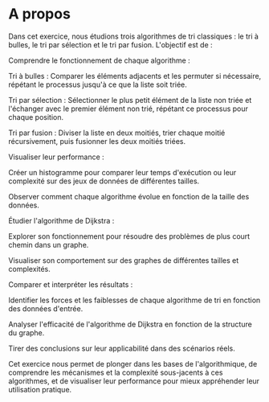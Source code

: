 # A propos
Dans cet exercice, nous étudions trois algorithmes de tri classiques : le tri à bulles, le tri par sélection et le tri par fusion. L'objectif est de :

Comprendre le fonctionnement de chaque algorithme :

Tri à bulles : Comparer les éléments adjacents et les permuter si nécessaire, répétant le processus jusqu'à ce que la liste soit triée.

Tri par sélection : Sélectionner le plus petit élément de la liste non triée et l'échanger avec le premier élément non trié, répétant ce processus pour chaque position.

Tri par fusion : Diviser la liste en deux moitiés, trier chaque moitié récursivement, puis fusionner les deux moitiés triées.

Visualiser leur performance :

Créer un histogramme pour comparer leur temps d'exécution ou leur complexité sur des jeux de données de différentes tailles.

Observer comment chaque algorithme évolue en fonction de la taille des données.

Étudier l'algorithme de Dijkstra :

Explorer son fonctionnement pour résoudre des problèmes de plus court chemin dans un graphe.

Visualiser son comportement sur des graphes de différentes tailles et complexités.

Comparer et interpréter les résultats :

Identifier les forces et les faiblesses de chaque algorithme de tri en fonction des données d'entrée.

Analyser l'efficacité de l'algorithme de Dijkstra en fonction de la structure du graphe.

Tirer des conclusions sur leur applicabilité dans des scénarios réels.

Cet exercice nous permet de plonger dans les bases de l'algorithmique, de comprendre les mécanismes et la complexité sous-jacents à ces algorithmes, et de visualiser leur performance pour mieux appréhender leur utilisation pratique.
